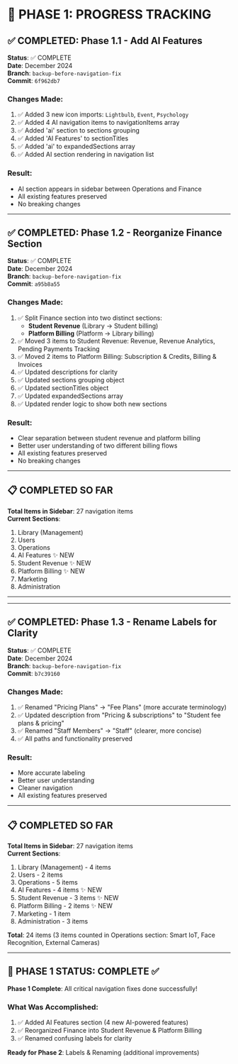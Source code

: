 # 🎯 PHASE 1: PROGRESS TRACKING

## ✅ COMPLETED: Phase 1.1 - Add AI Features

**Status**: ✅ COMPLETE  
**Date**: December 2024  
**Branch**: `backup-before-navigation-fix`  
**Commit**: `6f962db7`

### Changes Made:
1. ✅ Added 3 new icon imports: `Lightbulb`, `Event`, `Psychology`
2. ✅ Added 4 AI navigation items to navigationItems array
3. ✅ Added 'ai' section to sections grouping
4. ✅ Added 'AI Features' to sectionTitles
5. ✅ Added 'ai' to expandedSections array
6. ✅ Added AI section rendering in navigation list

### Result:
- AI section appears in sidebar between Operations and Finance
- All existing features preserved
- No breaking changes

---

## ✅ COMPLETED: Phase 1.2 - Reorganize Finance Section

**Status**: ✅ COMPLETE  
**Date**: December 2024  
**Branch**: `backup-before-navigation-fix`  
**Commit**: `a95b8a55`

### Changes Made:
1. ✅ Split Finance section into two distinct sections:
   - **Student Revenue** (Library → Student billing)
   - **Platform Billing** (Platform → Library billing)
2. ✅ Moved 3 items to Student Revenue: Revenue, Revenue Analytics, Pending Payments Tracking
3. ✅ Moved 2 items to Platform Billing: Subscription & Credits, Billing & Invoices
4. ✅ Updated descriptions for clarity
5. ✅ Updated sections grouping object
6. ✅ Updated sectionTitles object
7. ✅ Updated expandedSections array
8. ✅ Updated render logic to show both new sections

### Result:
- Clear separation between student revenue and platform billing
- Better user understanding of two different billing flows
- All existing features preserved
- No breaking changes

---

## 📋 COMPLETED SO FAR

**Total Items in Sidebar**: 27 navigation items  
**Current Sections**: 
1. Library (Management)
2. Users
3. Operations
4. AI Features ✨ NEW
5. Student Revenue ✨ NEW
6. Platform Billing ✨ NEW
7. Marketing
8. Administration

---

---

## ✅ COMPLETED: Phase 1.3 - Rename Labels for Clarity

**Status**: ✅ COMPLETE  
**Date**: December 2024  
**Branch**: `backup-before-navigation-fix`  
**Commit**: `b7c39160`

### Changes Made:
1. ✅ Renamed "Pricing Plans" → "Fee Plans" (more accurate terminology)
2. ✅ Updated description from "Pricing & subscriptions" to "Student fee plans & pricing"
3. ✅ Renamed "Staff Members" → "Staff" (clearer, more concise)
4. ✅ All paths and functionality preserved

### Result:
- More accurate labeling
- Better user understanding
- Cleaner navigation
- All existing features preserved

---

## 📋 COMPLETED SO FAR

**Total Items in Sidebar**: 27 navigation items  
**Current Sections**: 
1. Library (Management) - 4 items
2. Users - 2 items  
3. Operations - 5 items
4. AI Features - 4 items ✨ NEW
5. Student Revenue - 3 items ✨ NEW
6. Platform Billing - 2 items ✨ NEW
7. Marketing - 1 item
8. Administration - 3 items

**Total**: 24 items (3 items counted in Operations section: Smart IoT, Face Recognition, External Cameras)

---

## 🎯 PHASE 1 STATUS: COMPLETE ✅

**Phase 1 Complete**: All critical navigation fixes done successfully!

### What Was Accomplished:
1. ✅ Added AI Features section (4 new AI-powered features)
2. ✅ Reorganized Finance into Student Revenue & Platform Billing
3. ✅ Renamed confusing labels for clarity

**Ready for Phase 2**: Labels & Renaming (additional improvements)

